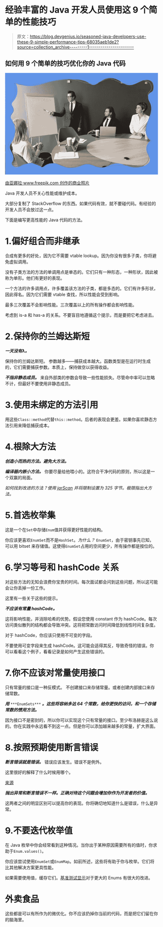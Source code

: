 # 经验丰富的 Java 开发人员使用这 9 个简单的性能技巧

> 原文：<https://blog.devgenius.io/seasoned-java-developers-use-these-9-simple-performance-tips-68035aeb1de2?source=collection_archive---------1----------------------->

## 如何用 9 个简单的技巧优化你的 Java 代码

![](img/d10f45282c48d5e79bee5d9f4835eea5.png)

[由亚娜拉·www.freepik.com 创作的商业照片](https://www.freepik.com/photos/business)

Java 开发人员不关心性能或维护成本。

大部分复制了 StackOverflow 的东西。如果代码有效，就不要碰代码。有经验的开发人员不会放过这一点。

下面是编写更高性能的 Java 代码的方法。

# 1.偏好组合而非继承

合成有更多的好处，因为它不需要 vtable lookup。因为你没有很多子类，你将避免虚拟调用。

没有子类方法的方法的单调用点是单态的。它们只有一种形态，一种形状，因此被称为单形。他们有更好的表现。

一个方法的许多调用点，许多覆盖该方法的子类，都是多态的。它们有许多形状，因此得名。因为它们需要 vtable 查找，所以性能会受到影响。

最多三次覆盖不会影响性能。三次覆盖以上的所有操作都会影响性能。

考虑到 is-a 和 has-a 的关系。不要盲目地遵循这个提示，而是要把它考虑进去。

# 2.保持你的兰姆达斯短

***一天没有λ。***

保持你的兰姆达斯短。 参数越多——捕获成本越大。函数类型是在运行时生成的，它们需要捕获参数。本质上，保持做空以获得收益。

***不指非静态成员。*** 来自外部类的参数会导致一些性能损失。尽管命中率可以忽略不计，但最好不要使用非静态成员。

# 3.使用未绑定的方法引用

用这些`Class::method`代替`this::method`。后者的表现会更差。如果你喜欢静态方法引用来降低捕获成本。

# 4.根除大方法

***创造小而热的方法。避免大方法。***

***编译器内嵌小方法。*** 你要尽量给他喂小的。这符合干净代码的原则，所以这是一个双赢的局面。

*如何找到改进的方法？使用 [jarScan](https://github.com/AdoptOpenJDK/jitwatch/blob/master/jarScan.sh) 并将限制设置为 325 字节。极限指出大方法。*

# 5.首选枚举集

这是一个在`Set`中存储`Enum`值并获得更好性能的结构。

你应该更喜欢`EnumSet`而不是`HashSet`。*为什么？* `EnumSet`，由于密钥事先已知，可以用 bitset 来存储值。这使得`EnumSet`占用的空间更少，所有操作都是按位的。

# 6.学习等号和 hashCode 关系

对这些方法的无知会浪费你宝贵的时间。每次面试都会问到这些问题，所以这可能会让你丢掉一份工作。

这里有一些关于这些的提示。

***不应该有常量 hashCode。***

这将影响性能，并消除哈希的优势。假设您使用 constant 作为 hashCode。每次访问类似散列的结构都会导致冲突。这将把常数访问时间降低到线性时间复杂度。

对于 hashCode，你应该只使用不可变的字段。

不要使用可变字段来生成 hashCode。这可能会适得其反，导致奇怪的错误。你可以看看这个例子，看看记录是如何产生这些错误的。

# 7.你不应该对常量使用接口

只有常量的接口是一种反模式。 不创建接口来存储常量。或者创建内部接口来存储常数。

***用*** `***EnumSets***` ***。这些将容纳多达 64 个常数，给你更快的访问，和一个存储常数的惯用方法。***

因为接口不是密封的，所以你可以实现这个只有常量的接口。至少布洛赫是这么说的。你在实践中永远看不到这一点。但是你可以添加越来越多的常量，扩大界面。

# 8.按照预期使用断言错误

***断言错误就是错误。*** 错误应该发生。错误不是例外。

这里很好的解释了什么时候用哪个。

[来源](https://github.com/google/guava/wiki/ConditionalFailuresExplained#summary)

***抛出异常和断言错误不一样。正确对待这个问题会增加你作为开发者的价值。***

这两者之间的明显区别可以提高你的表现。你将确切地知道什么是错误，什么是异常。

# 9.不要迭代枚举值

在 Java 枚举中你会经常看到这种情况。当你出于某种原因需要所有的值时，你求助于`Enum.values()`。

你应该尝试使用`EnumSet`或`EnumMap`。如前所述，这些将有助于你与枚举。它们将比其他解决方案更具性能。

如果需要使用值，缓存它们。[基准测试显示](https://richardstartin.github.io/posts/5-java-mundane-performance-tricks#dont-iterate-over-enumvalues)对于更大的 Enums 有很大的改进。

# 外卖食品

这些都是可以有所作为的微优化。你不应该扔掉你当前的代码，而是把它们留在你的脑海里。